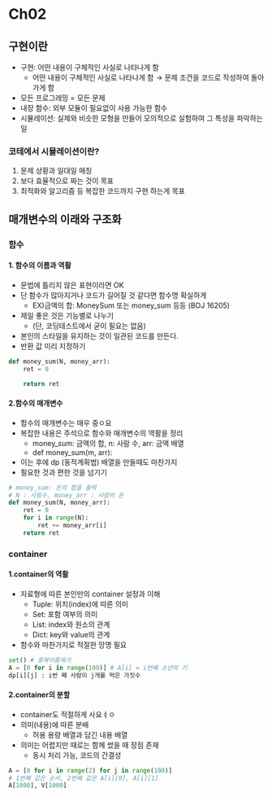 # Ch02
## 구현이란
- 구현: 어떤 내용이 구체적인 사실로 나타나게 함
  - 어떤 내용이 구체적인 사실로 나타나게 함 → 문제 조건을 코드로 작성하여 돌아가게 함
- 모든 프로그레밍 = 모든 문제
- 내장 함수: 외부 모듈이 필요없이 사용 가능한 함수
- 시뮬레이션: 실제와 비슷한 모형을 만들어 모의적으로 실험하여 그 특성을 파악하는 일

### 코테에서 시뮬레이션이란?
1. 문제 상황과 일대일 매칭
2. 보다 효율적으로 짜는 것이 목표
3. 최적화와 알고리즘 등 복잡한 코드까지 구현 하는게 목표

## 매개변수의 이래와 구조화
### 함수
#### 1. 함수의 이름과 역활
- 문법에 틀리지 않은 표현이라면 OK
- 단 함수가 많아지거나 코드가 길어질 것 같다면 함수명 확실하게
  - EX)금액의 합: MoneySum 또는 money_sum 등등 (BOJ 16205)
- 제일 좋은 것은 기능별로 나누기
  - (단, 코딩테스트에서 굳이 필요는 없음)
- 본인의 스타일을 유지하는 것이 일관된 코드를 만든다.
- 반환 값 미리 지정하기

```python
def money_sum(N, money_arr):
    ret = 0

    return ret
```

#### 2.함수의 매개변수
- 함수의 매개변수는 매우 중ㅇ요
- 복잡한 내용은 주석으로 함수와 매개변수의 역활을 정리
  - money_sum: 금액의 합, n: 사람 수, arr: 금액 배열
  - def money_sum(m, arr):
- 이는 후에 dp (동적계획법) 배열을 만들때도 마찬가지
- 필요한 것과 편한 것을 넘기기

```python
# money_sum: 돈의 합을 출력
# N : 사람수, money_arr : 사람의 돈
def money_sum(N, money_arr):
    ret = 0
    for i in range(N):
        ret += money_arr[i]
    return ret
```

### container
#### 1.container의 역활
- 자료형에 따른 본인만의 container 설정과 이해
  - Tuple: 위치(index)에 따른 의미
  - Set: 포함 여부의 의미
  - List: index와 원소의 관계
  - Dict: key와 value의 관계
- 함수와 마찬가지로 적절한 망명 필요

```python
set() # 중복이름제거
A = [0 for i in range(100)] # A[i] = i번째 소년의 키
dp[i][j] : i번 째 사람이 j개를 먹은 가짓수
```

#### 2.container의 분할
- container도 적절하게 사요ㅕㅇ
- 의미(내용)에 따른 분배
  - 허용 용량 배열과 담긴 내용 배열
- 의미는 어렵지만 때로는 함께 썼을 때 장점 존재
  - 동시 처리 가능, 코드의 간결성

```python
A = [0 for i in range(2) for j in range(100)] 
# 1번째 값은 순서, 2번째 값은 A[i][0], A[i][1]
A[1000], V[1000]
```